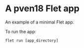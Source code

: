 # A pven18 Flet app

An example of a minimal Flet app.

To run the app:

```
flet run [app_directory]
```